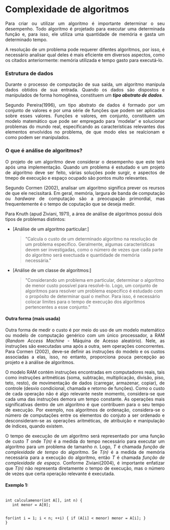 # Complexidade de algoritmos

<p align="justify">Para criar ou utilizar um algoritmo é importante determinar o seu desempenho. Todo algoritmo é projetado para executar uma determinada função e, para isso, ele utiliza uma quantidade de memória e gasta um determinado tempo.</p>

<p align="justify">A resolução de um problema pode requerer difentes algoritmos, por isso, é necessário analisar qual deles é mais eficiente em diversos aspectos, como os citados anteriormente: memória utilizada e tempo gasto para executá-lo.</p>

### Estrutura de dados
<p align="justify">Durante o processo de computação de sua saída, um algoritmo manipula dados obtidos de sua entrada. Quando os dados são dispostos e manipulados de forma homogênea, constituem um <i><strong>tipo abstrato de dados</strong></i>.</p>

<p align="justify">Segundo Pereira(1996), um tipo abstrato de dados é formado por um conjunto de valores e por uma série de funções que podem ser aplicados sobre esses valores. Funções e valores, em conjunto, constituem um modelo matemático que pode ser empregado para 'modelar' e solucionar problemas do mundo real, especificando as características relevantes dos elementos envolvidos no problema, de que modo eles se realcionam e como podem ser manipulados. </p>

### O que é análise de algoritmos?
<p align="justify">O projeto de um algoritmo deve considerar o desempenho que este terá após uma implementação. Quando um problema é estudado e um projeto de algoritmo deve ser feito, várias soluções pode surgir, e aspectos de tmepo de execução e espaço ocupado são pontos muito relevantes. </p>

<p align="justify">Segundo Cormen (2002), analisar um algoritmo significa prever os reursos de que ele necissitará. Em geral, memória, largura de banda de computação ou <i>hardware</i> de computação são a preocupação primordial, mas frequentemente é o tempo de coputação que se deseja medir. </p>

Para Knuth (apud Ziviani, 1971), a área de análise de algoritmos possui dois tipos de problemas distintos:
   * [Análise de um algoritmo particular:]
      > "Calcula o custo de um determinado algoritmo na resolução de um problema específico. Geralmente, algumas características devem ser investigadas, como o número de vezes que cada parte do algoritmo será exectuada e quantidade de memória necessária."
   * [Análise de um classe de algoritmos:]
      > "Considerando um problema em particular, determinar o algoritmo de menor custo possível para resolvê-lo. Logo, um conjunto de algoritmos para resolver um problema específico é estudado com o propósito de determinar qual o melhor. Para isso, é necessário colocar limites para o tempo de execução dos algoritmos pertencentes a esse conjunto."

#### Outra forma (mais usada)
<p align="justify">Outra forma de medir o custo é por meio do uso de um modelo matemático ou modelo de computação genérico com um único processador, a RAM (<i>Random Access Machine </i>- Máquina de Acesso aleatório). Nele, as instruções são executadas uma após a outra, sem operações concorrentes. Para Cormen (2002), deve-se definir as instruções do modelo e os custos associadas a elas, isso, no entanto, proporciona pouca percepção ao projeto e à análise de algoritmos. </p>
<p align="justify">O modelo RAM contém instruções encontradas em computadores reais, tais como instruções aritméticas (soma, subtração, multiplicação, divisão, piso, teto, resto), de movimentação de dados (carregar, armazenar, copiar), de controle (desvio condicional, chamada e retorno de funções). Como o custo de cada operação não é algo relevante neste momento, considera-se que cada uma das instruções demora um tempo constante. As operações mais significativas dentro de um algoritmo é que contribuem para o seu tempo de execução. Por exemplo, nos algoritmos de ordenação, considera-se o número de computações entre os elementos do conjuto a ser ordenado e desconsideram-se as operações aritméticas, de atribuição e manipulação de índices, quando existem. </p>
<p align="justify">O tempo de execução de um algoritmo será representado por uma função de custo <i>T</i> onde <i>T(n)</i> é a medida do tempo necessário para executar um algoritmo para um problema de tamanho <i>n</i>. Logo, <i>T</i> é chamada <i>função de complexidade de tempo</i> do algoritmo. Se <i>T(n)</i> é a medida de memória necessária para a execução do algoritmo, então <i>T</i> é chamada <i>função de complexidade de espaço.</i> Conforme Ziviani(2004), é importante enfatizar que <i>T(n)</i> não representa diretamente o tempo de execução, mas o número de vezes que certa operação relevante é executada. </p>

#### Exemplo 1:
<code>
int calculamenor(int A[], int n) {
   int menor = A[0];

   for(int i = 1; i < n; ++i) {
      if (A[i] < menor)
         menor = A[i];
   }
}
</code>
